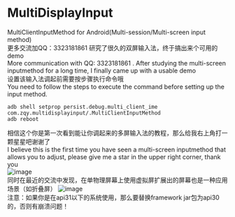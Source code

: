 # MultiDisplayInput
MultiClientInputMethod for Android(Multi-session/Multi-screen input method)<br>
更多交流加QQ：3323181861
研究了很久的双屏输入法，终于搞出来个可用的demo<br>
More communication with QQ: 3323181861 . After studying the multi-screen inputmethod for a long time, I finally came up with a usable demo<br>
设置该输入法调起前需要按步骤执行命令哦<br>
You need to follow the steps to execute the command before setting up the input method.<br>
```
adb shell setprop persist.debug.multi_client_ime com.zqy.multidisplayinput/.MultiClientInputMethod
adb reboot
```
相信这个你是第一次看到能让你调起来的多屏输入法的教程，那么给我右上角打一颗星星吧谢谢了<br>
I believe this is the first time you have seen a multi-screen inputmethod that allows you to adjust, please give me a star in the upper right corner, thank you<br>
![image](https://s3.bmp.ovh/imgs/2022/05/06/497c56612354df14.png)<br>
同时在最近的交流中发现，在单物理屏幕上使用虚拟屏扩展出的屏幕也是一种应用场景（如折叠屏）
![image](https://i.postimg.cc/02kVW8cj/image.png)<br>
注意：如果你是在api31以下的系统使用，那么要替换framework jar包为api30的，否则有崩溃问题！
